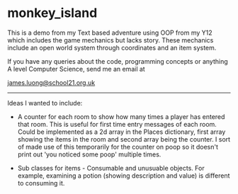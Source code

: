 # monkey_island

This is a demo from my Text based adventure using OOP from my Y12
which includes the game mechanics but lacks story.
These mechanics include an open world system through
coordinates and an item system.

If you have any queries about the code, programming concepts
or anything A level Computer Science, send me an email at

james.luong@school21.org.uk

-------------------------------------------------------------------

Ideas I wanted to include:
- A counter for each room to show how many times a player has entered that room.
This is useful for first time entry messages of each room.
Could be implemented as a 2d array in the Places dictionary, first array
showing the items in the room and second array being the counter.
I sort of made use of this temporarily for the counter on poop so it doesn't print out
'you noticed some poop' multiple times.

- Sub classes for items - Consumable and unusuable objects.
For example, examining a potion (showing description and value)
is different to consuming it.
